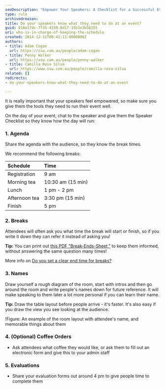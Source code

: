 ```yaml
---
seoDescription: "Empower Your Speakers: A Checklist for a Successful Event"
type: rule
archivedreason: 
title: Do your speakers know what they need to do at an event?
guid: 818e17dc-7f35-4339-8d17-15b3e3b58255
uri: who-is-in-charge-of-keeping-the-schedule
created: 2014-12-31T00:41:13.0000000Z
authors:
- title: Adam Cogan
  url: https://ssw.com.au/people/adam-cogan
- title: Penny Walker
  url: https://ssw.com.au/people/penny-walker
- title: Camilla Rosa Silva
  url: https://www.ssw.com.au/people/camilla-rosa-silva
related: []
redirects:
- do-your-speakers-know-what-they-need-to-do-at-an-event

---
```


It is really important that your speakers feel empowered, so make sure you give them the tools they need to run their event well.

<!--endintro-->

On the day of your event, chat to the speaker and give them the Speaker Checklist so they know how the day will run:

### 1. Agenda

Share the agenda with the audience, so they know the break times.

We recommend the following breaks:

| Schedule | Time |
| :------------- | :----------- |
| Registration | 9 am |
| Morning tea | 10:30 am (15 min) |
| Lunch |1 pm - 2 pm|
| Afternoon tea | 3:30 pm (15 min) |
| Finish | 5 pm |

### 2. Breaks

Attendees will often ask you what time the break will start or finish, so if you write it down they can refer it instead of asking you!

**Tip:** You can print out [this PDF "Break-Ends-Sheet,"](break-ends-sheet.pdf) to keep them informed, without answering the same question many times!

More info on [Do you set a clear end time for breaks?](/do-you-set-a-clear-end-time-for-breaks)

### 3. Names

Draw yourself a rough diagram of the room, start with intros and then go around the room and write people's names down for future reference. It will make speaking to them later a lot more personal if you can learn their name.

**Tip:** Draw the table layout before people arrive - it's faster. It's also easy if you draw the view you see looking at the audience.

!Figure: An example of the room layout with attendee's name, and memorable things about them[](Diagram-Desk-layout2.jpg)

### 4. (Optional) Coffee Orders

* Ask attendees what coffee they would like, or ask them to fill out an electronic form and give this to your admin staff

### 5. Evaluations

* Share your evaluation forms out around 4 pm to give people time to complete them
